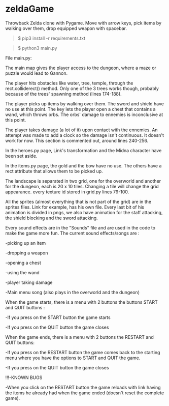 # zeldaGame
Throwback Zelda clone with Pygame. Move with arrow keys, pick items by walking over them, drop equipped weapon with spacebar.

> $ pip3 install -r requirements.txt

> $ python3 main.py

File main.py:

The main map gives the player access to the dungeon, where a maze or puzzle would lead to Gannon. 

The player hits obstacles like water, tree, temple, through the rect.colliderect() method. Only one of the 3 trees works though, probably because of the trees' spawning method (lines 174-188).

The player picks up items by walking over them. The sword and shield have no use at this point. The key lets the player open a chest that contains a wand, which throws orbs. The orbs' damage to ennemies is inconclusive at this point.

The player takes damage (a lot of it) upon contact with the ennemies. An attempt was made to add a clock so the damage isn't continuous. It doesn't work for now. This section is commented out, around lines 240-256.


In the heroes.py page, Link's transformation and the Midna character have been set aside.

In the items.py page, the gold and the bow have no use. The others have a rect attribute that allows them to be picked up.

The landscape is separated in two grid, one for the overworld and another for the dungeon, each is 20 x 10 tiles. Changing a tile will change the grid appearance. every texture id stored in grid.py lines 79-100.

All the sprites (almost everything that is not part of the grid) are in the sprites files. Link for example, has his own file. Every last bit of his animation is divided in pngs, we also have animation for the staff attacking, the shield blocking and the sword attacking.

Every sound effects are in the "Sounds" file and are used in the code to make the game more fun. The current sound effects/songs are :

-picking up an item

-dropping a weapon

-opening a chest

-using the wand

-player taking damage

-Main menu song (also plays in the overworld and the dungeon)


When the game starts, there is a menu with 2 buttons the buttons START and QUIT buttons : 

-If you press on the START button the game starts

-If you press on the QUIT button the game closes

When the game ends, there is a menu with 2 buttons the RESTART and QUIT buttons:

-If you press on the RESTART button the game comes back to the starting menu where you have the options to START and QUIT the game.

-If you press on the QUIT button the game closes


!!!-KNOWN BUGS

-When you click on the RESTART button the game reloads with link having the items he already had when the game ended (doesn't reset the complete game).
